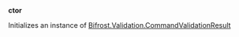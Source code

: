 **ctor**

Initializes an instance of [Bifrost.Validation.CommandValidationResult](Bifrost.Validation.CommandValidationResult)

